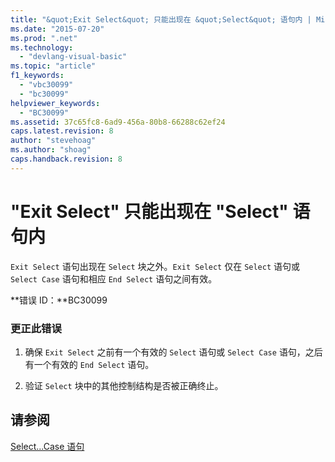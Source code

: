 ```yaml
---
title: "&quot;Exit Select&quot; 只能出现在 &quot;Select&quot; 语句内 | Microsoft Docs"
ms.date: "2015-07-20"
ms.prod: ".net"
ms.technology: 
  - "devlang-visual-basic"
ms.topic: "article"
f1_keywords: 
  - "vbc30099"
  - "bc30099"
helpviewer_keywords: 
  - "BC30099"
ms.assetid: 37c65fc8-6ad9-456a-80b8-66288c62ef24
caps.latest.revision: 8
author: "stevehoag"
ms.author: "shoag"
caps.handback.revision: 8
---
```

# &quot;Exit Select&quot; 只能出现在 &quot;Select&quot; 语句内
`Exit Select` 语句出现在 `Select` 块之外。`Exit Select` 仅在 `Select` 语句或 `Select Case` 语句和相应 `End Select` 语句之间有效。  
  
 **错误 ID：**BC30099  
  
### 更正此错误  
  
1.  确保 `Exit Select` 之前有一个有效的 `Select` 语句或 `Select Case` 语句，之后有一个有效的 `End Select` 语句。  
  
2.  验证 `Select` 块中的其他控制结构是否被正确终止。  
  
## 请参阅  
 [Select...Case 语句](../../visual-basic/language-reference/statements/select-case-statement.md)